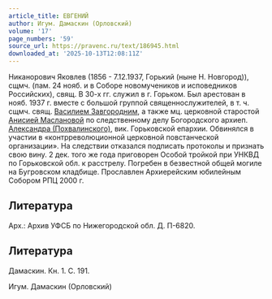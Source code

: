 ```yaml
---
article_title: ЕВГЕНИЙ
author: Игум. Дамаскин (Орловский)
volume: '17'
page_numbers: '59'
source_url: https://pravenc.ru/text/186945.html
downloaded_at: '2025-10-13T12:08:11Z'
---
```


Никанорович Яковлев (1856 - 7.12.1937, Горький (ныне Н. Новгород)), сщмч. (пам. 24 нояб. и в Соборе новомучеников и исповедников Российских), свящ. В 30-х гг. служил в г. Горьком. Был арестован в нояб. 1937 г. вместе с большой группой священнослужителей, в т. ч. сщмч. свящ. [Василием Завгородним](<https://pravenc.ru/text/Василием Завгородним.html>), а также мц. церковной старостой [Анисией Маслановой](<https://pravenc.ru/text/Анисией Маслановой.html>) по следственному делу Богородского архиеп. [Александра (Похвалинского)](https://pravenc.ru/text/АЛЕКСАНДР.html), вик. Горьковской епархии. Обвинялся в участии в «контрреволюционной церковной повстанческой организации». На следствии отказался подписать протоколы и признать свою вину. 2 дек. того же года приговорен Особой тройкой при УНКВД по Горьковской обл. к расстрелу. Погребен в безвестной общей могиле на Бугровском кладбище. Прославлен Архиерейским юбилейным Собором РПЦ 2000 г.

## Литература

Арх.: Архив УФСБ по Нижегородской обл. Д. П-6820.

## Литература

Дамаскин. Кн. 1. С. 191.

Игум. Дамаскин (Орловский)
